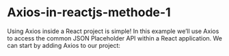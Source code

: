 # Axios-in-reactjs-methode-1
Using Axios  inside a React project is simple! In this example we’ll use Axios to access the common JSON Placeholder API within a React application. We can start by adding Axios to our project:
